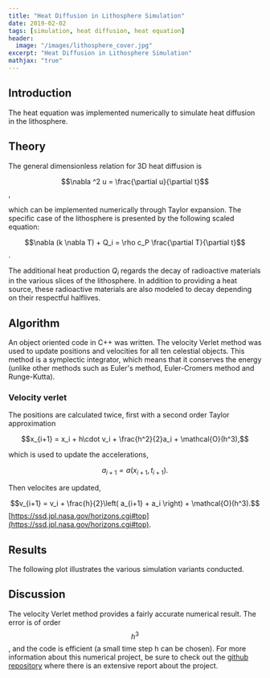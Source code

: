 ```yaml
---
title: "Heat Diffusion in Lithosphere Simulation"
date: 2019-02-02
tags: [simulation, heat diffusion, heat equation]
header:
  image: "/images/lithosphere_cover.jpg"
excerpt: "Heat Diffusion in Lithosphere Simulation"
mathjax: "true"
---
```

## Introduction
The heat equation was implemented numerically to simulate heat diffusion in the lithosphere.

## Theory
The general dimensionless relation for 3D heat diffusion is

$$\nabla ^2 u = \frac{\partial u}{\partial t}$$,

which can be implemented numerically through Taylor expansion. The specific case of the lithosphere is presented by the following scaled equation:

$$\nabla (k \nabla T) + Q_i = \rho c_P \frac{\partial T}{\partial t}$$.

The additional heat production $Q_i$ regards the decay of radioactive materials in the various slices of the lithosphere. In addition to providing a heat source, these radioactive materials are also modeled to decay depending on their respectful halflives.
## Algorithm
An object oriented code in C++ was written. The velocity Verlet method was used to update positions and velocities for all ten celestial objects. This method is a symplectic integrator, which means that it conserves the energy (unlike other methods such as Euler's method, Euler-Cromers method and Runge-Kutta).
### Velocity verlet
The positions are calculated twice, first with a second order Taylor approximation

$$x_{i+1} = x_i + h\cdot v_i + \frac{h^2}{2}a_i + \mathcal{O}(h^3),$$

which is used to update the accelerations,

$$a_{i+1} = a(x_{i+1}, t_{i+1}).$$

Then velocites are updated,

$$v_{i+1} = v_i + \frac{h}{2}\left( a_{i+1} + a_i \right) + \mathcal{O}(h^3).$$ [https://ssd.jpl.nasa.gov/horizons.cgi#top](https://ssd.jpl.nasa.gov/horizons.cgi#top).

## Results
The following plot illustrates the various simulation variants conducted.
<img src="{{ site.url }}{{ site.baseurl }}/images/lithosphere_data.png" alt="">

## Discussion
The velocity Verlet method provides a fairly accurate numerical result. The error is of order $$h^3$$, and the code is efficient (a small time step h can be chosen).
For more information about this numerical project, be sure to check out the [github repository](https://github.com/simehaa/solar-system) where there is an extensive report about the project.

